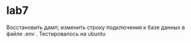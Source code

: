 # lab7

Восстановить дамп; изменить строку подключения к базе данных в файле .env . 
Тестировалось на ubuntu
